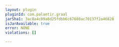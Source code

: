 ```yaml
---
layout: plugin
pluginId: com.palantir.graal
jarSha1: 3ac8a4c09a8d25fdbb6c67680ac70137f2a46828
isJarAvailable: true
error: NONE
violations: []

---
```

